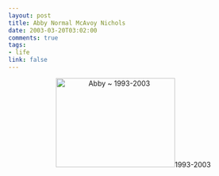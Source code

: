 ```yaml
--- 
layout: post
title: Abby Normal McAvoy Nichols
date: 2003-03-20T03:02:00
comments: true
tags:
- life
link: false
---
```


<p align="center"> <img src="http://www.zanshin.net/images/abby.jpg" alt="Abby ~ 1993-2003" border="0" height="180" width="240" />1993-2003</p>
